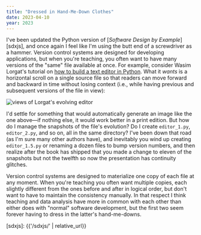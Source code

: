 ```yaml
---
title: "Dressed in Hand-Me-Down Clothes"
date: 2023-04-10
year: 2023
---
```


I've been updated the Python version of [*Software Design by Example*][sdxjs],
and once again I feel like I'm using the butt end of a screwdriver as a hammer.
Version control systems are designed for developing applications,
but when you're teaching,
you often want to have many versions of the "same" file available at once.
For example,
consider Wasim Lorgat's tutorial on [how to build a text editor in Python][lorgat-editor].
What it *wants* is a horizontal scroll on a single source file
so that readers can move forward and backward in time without losing context
(i.e., while having previous and subsequent versions of the file in view):

<img src="{{'/files/2023/editor-evolution.svg' | relative_url}}" alt="views of Lorgat's evolving editor">

I'd settle for something that would automatically generate an image like the one above—if nothing else,
it would work better in a print edition.
But how do I manage the snapshots of the file's evolution?
Do I create `editor_1.py`, `editor_2.py`, and so on, all in the same directory?
I've been down that road (as I'm sure many other authors have),
and inevitably you wind up creating `editor_1.5.py`
or renaming a dozen files to bump version numbers,
and then realize after the book has shipped that you made a change to eleven of the snapshots but not the twelfth
so now the presentation has continuity glitches.

Version control systems are designed to materialize one copy of each file at any moment.
When you're teaching you often want multiple copies,
each slightly different from the ones before and after in logical order,
but don't want to have to maintain the consistency manually.
In that respect I think teaching and data analysis have more in common with each other
than either does with "normal" software development,
but the first two seem forever having to dress in the latter's hand-me-downs.

[lorgat-editor]: https://wasimlorgat.com/posts/editor.html
[sdxjs]: {{'/sdxjs/' | relative_url}}

